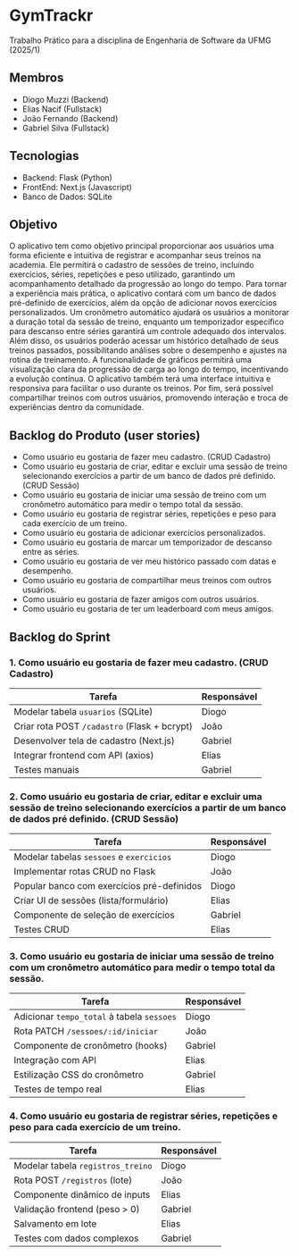 # GymTrackr
Trabalho Prático para a disciplina de Engenharia de Software da UFMG (2025/1)

## Membros
- Diogo Muzzi (Backend)
- Elias Nacif (Fullstack)
- João Fernando (Backend)
- Gabriel Silva (Fullstack)

## Tecnologias
- Backend: Flask (Python)
- FrontEnd: Next.js (Javascript)
- Banco de Dados: SQLite

## Objetivo
O aplicativo tem como objetivo principal proporcionar aos usuários uma forma eficiente e intuitiva de registrar e acompanhar seus treinos na academia. Ele permitirá o cadastro de sessões de treino, incluindo exercícios, séries, repetições e peso utilizado, garantindo um acompanhamento detalhado da progressão ao longo do tempo. Para tornar a experiência mais prática, o aplicativo contará com um banco de dados pré-definido de exercícios, além da opção de adicionar novos exercícios personalizados. Um cronômetro automático ajudará os usuários a monitorar a duração total da sessão de treino, enquanto um temporizador específico para descanso entre séries garantirá um controle adequado dos intervalos. Além disso, os usuários poderão acessar um histórico detalhado de seus treinos passados, possibilitando análises sobre o desempenho e ajustes na rotina de treinamento. A funcionalidade de gráficos permitirá uma visualização clara da progressão de carga ao longo do tempo, incentivando a evolução contínua. O aplicativo também terá uma interface intuitiva e responsiva para facilitar o uso durante os treinos. Por fim, será possível compartilhar treinos com outros usuários, promovendo interação e troca de experiências dentro da comunidade.


## Backlog do Produto (user stories)
- Como usuário eu gostaria de fazer meu cadastro. (CRUD Cadastro)
- Como usuário eu gostaria de criar, editar e excluir uma sessão de treino selecionando exercícios a partir de um banco de dados pré definido. (CRUD Sessão)
- Como usuário eu gostaria de iniciar uma sessão de treino com um cronômetro automático para medir o tempo total da sessão.
- Como usuário eu gostaria de registrar séries, repetições e peso para cada exercício de um treino.
- Como usuário eu gostaria de adicionar exercícios personalizados.
- Como usuário eu gostaria de marcar um temporizador de descanso entre as séries.
- Como usuário eu gostaria de ver meu histórico passado com datas e desempenho.
- Como usuário eu gostaria de compartilhar meus treinos com outros usuários.
- Como usuário eu gostaria de fazer amigos com outros usuários. 
- Como usuário eu gostaria de ter um leaderboard com meus amigos.

## Backlog do Sprint
### 1. Como usuário eu gostaria de fazer meu cadastro. (CRUD Cadastro)
| Tarefa                                      | Responsável   |
|---------------------------------------------|---------------|
| Modelar tabela `usuarios` (SQLite)          | Diogo         |
| Criar rota POST `/cadastro` (Flask + bcrypt)| João          |
| Desenvolver tela de cadastro (Next.js)      | Gabriel       |
| Integrar frontend com API (axios)           | Elias         |
| Testes manuais                              | Gabriel       |

  
### 2. Como usuário eu gostaria de criar, editar e excluir uma sessão de treino selecionando exercícios a partir de um banco de dados pré definido. (CRUD Sessão)
| Tarefa                                      | Responsável   |
|---------------------------------------------|---------------|
| Modelar tabelas `sessoes` e `exercicios`    | Diogo         |
| Implementar rotas CRUD no Flask             | João          |
| Popular banco com exercícios pré-definidos  | Diogo         |
| Criar UI de sessões (lista/formulário)      | Elias         |
| Componente de seleção de exercícios         | Gabriel       |
| Testes CRUD                                 | Elias         |


### 3. Como usuário eu gostaria de iniciar uma sessão de treino com um cronômetro automático para medir o tempo total da sessão.
| Tarefa                                      | Responsável   |
|---------------------------------------------|---------------|
| Adicionar `tempo_total` à tabela `sessoes`  | Diogo         |
| Rota PATCH `/sessoes/:id/iniciar`           | João          |
| Componente de cronômetro (hooks)            | Gabriel       |
| Integração com API                          | Elias         |
| Estilização CSS do cronômetro               | Gabriel       |
| Testes de tempo real                        | Elias         |

  
### 4. Como usuário eu gostaria de registrar séries, repetições e peso para cada exercício de um treino.
| Tarefa                                      | Responsável   |
|---------------------------------------------|---------------|
| Modelar tabela `registros_treino`           | Diogo         |
| Rota POST `/registros` (lote)               | João          |
| Componente dinâmico de inputs               | Elias         |
| Validação frontend (peso > 0)               | Gabriel       |
| Salvamento em lote                          | Elias         |
| Testes com dados complexos                  | Gabriel       |

